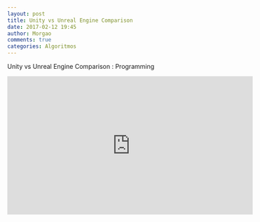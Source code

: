 ```yaml
---
layout: post
title: Unity vs Unreal Engine Comparison 
date: 2017-02-12 19:45
author: Morgao
comments: true
categories: Algoritmos
---
```


Unity vs Unreal Engine Comparison : Programming

<iframe allow="encrypted-media" allowfullscreen="" frameborder="0" gesture="media" height="315" src="https://www.youtube.com/embed/_TuLsC83yeM" width="560"></iframe>